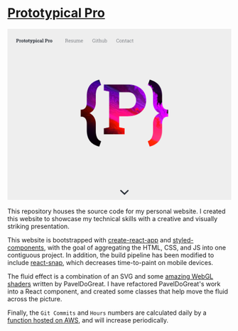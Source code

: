# [Prototypical Pro](https://prototypical.pro)

![alt text](./docs/landing.png "The landing page, featuring a fluid effect.")

This repository houses the source code for my personal website. I created this website to showcase my technical skills with a creative and visually striking presentation.

This website is bootstrapped with [create-react-app](https://facebook.github.io/create-react-app/) and [styled-components](https://www.styled-components.com/), with the goal of aggregating the HTML, CSS, and JS into one contiguous project. In addition, the build pipeline has been modified to include [react-snap](https://github.com/stereobooster/react-snap), which decreases time-to-paint on mobile devices.

The fluid effect is a combination of an SVG and some [amazing WebGL shaders](https://github.com/PavelDoGreat/WebGL-Fluid-Simulation) written by PavelDoGreat. I have refactored PavelDoGreat's work into a React component, and created some classes that help move the fluid across the picture.

Finally, the `Git Commits` and `Hours` numbers are calculated daily by a [function hosted on AWS](https://github.com/prototypicalpro/LambdaWorkspace/tree/master/PersonalSite), and will increase periodically.